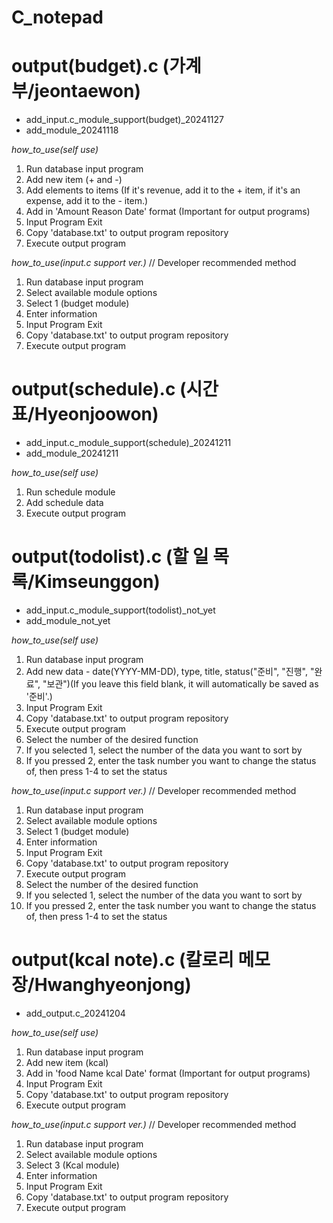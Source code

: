 # C_notepad

# output(budget).c  (가계부/jeontaewon)
+ add_input.c_module_support(budget)_20241127
+ add_module_20241118

_how_to_use(self use)_
  1. Run database input program
  2. Add new item (+ and -)
  3. Add elements to items (If it's revenue, add it to the + item, if it's an expense, add it to the - item.)
  4. Add in 'Amount Reason Date' format (Important for output programs)
  5. Input Program Exit
  6. Copy 'database.txt' to output program repository
  7. Execute output program

_how_to_use(input.c support ver.)_  // Developer recommended method
  1. Run database input program
  2. Select available module options
  3. Select 1 (budget module)
  4. Enter information
  5. Input Program Exit
  6. Copy 'database.txt' to output program repository
  7. Execute output program

# output(schedule).c  (시간표/Hyeonjoowon)
+ add_input.c_module_support(schedule)_20241211
+ add_module_20241211

_how_to_use(self use)_ 
  1. Run schedule module
  2. Add schedule data
  3. Execute output program

# output(todolist).c  (할 일 목록/Kimseunggon)
+ add_input.c_module_support(todolist)_not_yet
+ add_module_not_yet

_how_to_use(self use)_
  1. Run database input program
  2. Add new data - date(YYYY-MM-DD), type, title, status("준비", "진행", "완료", "보관")(If you leave this field blank, it will automatically be saved as '준비'.)
  3. Input Program Exit
  4. Copy 'database.txt' to output program repository
  5. Execute output program
  6. Select the number of the desired function
  7. If you selected 1, select the number of the data you want to sort by
  8. If you pressed 2, enter the task number you want to change the status of, then press 1-4 to set the status

 _how_to_use(input.c support ver.)_  // Developer recommended method
  1. Run database input program
  2. Select available module options
  3. Select 1 (budget module)
  4. Enter information
  5. Input Program Exit
  6. Copy 'database.txt' to output program repository
  7. Execute output program
  8. Select the number of the desired function
  9. If you selected 1, select the number of the data you want to sort by
  10. If you pressed 2, enter the task number you want to change the status of, then press 1-4 to set the status

# output(kcal note).c (칼로리 메모장/Hwanghyeonjong)
+ add_output.c_20241204 

_how_to_use(self use)_
  1. Run database input program
  2. Add new item (kcal)
  3. Add in 'food Name kcal Date' format (Important for output programs)
  4. Input Program Exit
  5. Copy 'database.txt' to output program repository
  6. Execute output program

 _how_to_use(input.c support ver.)_  // Developer recommended method
  1. Run database input program
  2. Select available module options
  3. Select 3 (Kcal module)
  4. Enter information
  5. Input Program Exit
  6. Copy 'database.txt' to output program repository
  7. Execute output program
